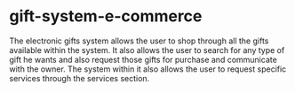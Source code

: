 # gift-system-e-commerce
The electronic gifts system allows the user to shop through all the gifts available within the system. It also allows the user to search for any type of gift he wants and also request those gifts for purchase and communicate with the owner. The system within it also allows the user to request specific services through the services section.
